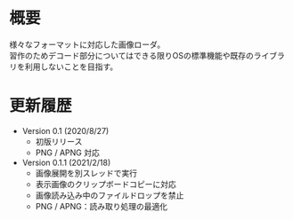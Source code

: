 # 概要
様々なフォーマットに対応した画像ローダ。  
習作のためデコード部分についてはできる限りOSの標準機能や既存のライブラリを利用しないことを目指す。

# 更新履歴
- Version 0.1 (2020/8/27)
    - 初版リリース
    - PNG / APNG 対応
- Version 0.1.1 (2021/2/18)
    - 画像展開を別スレッドで実行
    - 表示画像のクリップボードコピーに対応
    - 画像読み込み中のファイルドロップを禁止
    - PNG / APNG：読み取り処理の最適化